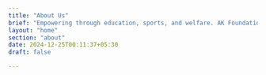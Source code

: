 ```yaml
---
title: "About Us"
brief: "Empowering through education, sports, and welfare. AK Foundation is dedicated to building a brighter future."
layout: "home"
section: "about"
date: 2024-12-25T00:11:37+05:30
draft: false

---
```

